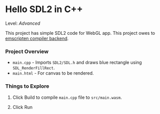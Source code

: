 # Hello SDL2 in C++

Level: *Advanced*

This project has simple SDL2 code for WebGL app. This project owes to [emscripten compiler backend](https://github.com/nokotan/emscripten-compiler).

### Project Overview

* `main.cpp` - Imports `SDL2/SDL.h` and draws blue rectangle using `SDL_RenderFillRect`.
* `main.html` - For canvas to be rendered.

### Things to Explore

1. Click Build to compile `main.cpp` file to `src/main.wasm`.

2. Click Run
